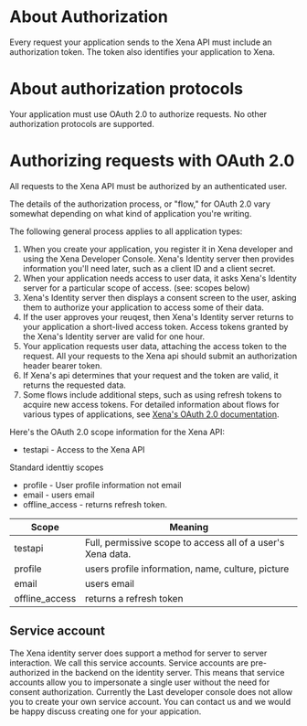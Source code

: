 

# About Authorization

Every request your application sends to the Xena API must include an authorization token. The token also identifies your application to Xena.

# About authorization protocols

Your application must use OAuth 2.0 to authorize requests. No other authorization protocols are supported.

# Authorizing requests with OAuth 2.0

All requests to the Xena API must be authorized by an authenticated user.

The details of the authorization process, or "flow," for OAuth 2.0 vary somewhat depending on what kind of application you're writing. 

The following general process applies to all application types:

1. When you create your application, you register it in Xena developer and using the Xena Developer Console. Xena's Identity server then provides information you'll need later, such as a client ID and a client secret.
2. When your application needs access to user data, it asks Xena's Identity server for a particular scope of access. (see: scopes below)
3. Xena's Identity server then displays a consent screen to the user, asking them to authorize your application to access some of their data.
4. If the user approves your reuqest, then Xena's Identity server returns to your application a short-lived access token. Access tokens granted by the Xena's Identity server are valid for one hour.
5. Your application requests user data, attaching the access token to the request. All your requests to the Xena api should submit an authorization header bearer token.
6. If Xena's api determines that your request and the token are valid, it returns the requested data.
7. Some flows include additional steps, such as using refresh tokens to acquire new access tokens. For detailed information about flows for various types of applications, see [Xena's OAuth 2.0 documentation](Oauth2hybrid).

Here's the OAuth 2.0 scope information for the Xena API:

- testapi - Access to the Xena API

Standard identtiy scopes

- profile - User profile information not email
- email   - users email
- offline_access - returns refresh token.


| Scope          | Meaning |
| -------------  | ------------- |
| testapi        | Full, permissive scope to access all of a user's Xena data.  |
| profile        | users profile information,  name, culture, picture  |
| email          | users email  |
| offline_access | returns a refresh token  |


## Service account

The Xena identity server does support a method for server to server interaction.  We call this service accounts.  Service accounts are pre-authorized in the backend on the identity server.  This means that service accounts allow you to impersonate a single user without the need for consent authorization.  Currently the Last developer console does not allow you to create your own service account.  You can contact us and we would be happy discuss creating one for your appication.
